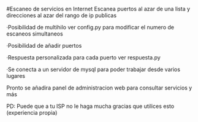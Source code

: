 #Escaneo de servicios en Internet
Escanea puertos al azar de una lista y direcciones al azar del rango de ip publicas

·Posibilidad de multihilo ver config.py para modificar el numero de escaneos simultaneos

·Posibilidad de añadir puertos

·Respuesta personalizada para cada puerto ver respuesta.py

·Se conecta a un servidor de mysql para poder trabajar desde varios lugares

Pronto se añadira panel de administracion web para consultar servicios y más


PD: Puede que a tu ISP no le haga mucha gracias que utilices esto (experiencia propia)
